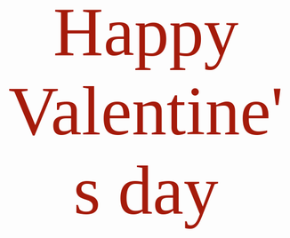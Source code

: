 <html lang="pl">
<head>
    <meta charset="UTF-8">
    <meta name="viewport" content="width=device-width, initial-scale=1.0">
    <title>Walentynki</title>
    <style>
        body {
            text-align: center;
            background-image: url('walentynka.jpg');
            background-size: cover;
            background-attachment: fixed;
            color: black;
        }
         p {
            font-family: Edwardian Script ITC;
            color: #a51b0b;
	    font-size: 125px;
        }
    </style>
</head>
<body>
	<p>Happy Valentine's day</p>
</body>
</html>
